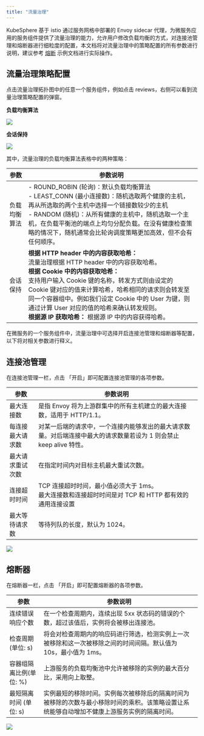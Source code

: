 ```yaml
---
title: "流量治理"
---
```


KubeSphere 基于 istio 通过服务网格中部署的 Envoy sidecar 代理，为微服务应用的服务组件提供了流量治理的能力，允许用户修改负载均衡的方式，对连接池管理和熔断器进行细粒度的配置，本文档将对流量治理中的策略配置的所有参数进行说明，建议参考 [熔断](../circuit-breaking) 示例文档进行实际操作。

## 流量治理策略配置

点击流量治理拓扑图中的任意一个服务组件，例如点击 reviews，右侧可以看到流量治理策略配置的弹窗。

**负载均衡算法**

![](https://pek3b.qingstor.com/kubesphere-docs/png/20190507104523.png)

**会话保持**

![](https://pek3b.qingstor.com/kubesphere-docs/png/20190507104555.png)

其中，流量治理的负载均衡算法表格中的两种策略：


| **参数** | **参数说明** | 
|----|----|
| 负载均衡算法 <br> | - ROUND\_ROBIN (轮询)：默认负载均衡算法 <br> - LEAST\_CONN (最小连接数)：随机选取两个健康的主机，再从所选取的两个主机中选择一个链接数较少的主机 <br> -  RANDOM (随机)：从所有健康的主机中，随机选取一个主机，在负载平衡池的端点上均匀分配负载。在没有健康检查策略的情况下，随机通常会比轮询调度策略更加高效，但不会有任何顺序。    | 
| 会话保持 <br> | **根据 HTTP header 中的内容获取哈希：**  <br> 流量治理根据 HTTP header 中的内容获取哈希。 <br> **根据 Cookie 中的内容获取哈希：**  <br>支持用户输入 Cookie 键的名称，转发方式则由设定的 Cookie 键对应的值来计算哈希，哈希相同的请求则会转发至同一个容器组中。例如我们设定 Cookie 中的 User 为键，则通过计算 User 对应的值的哈希来确认转发规则。<br> **根据源 IP 获取哈希：**  根据源 IP 中的内容获得哈希。 |


在微服务的一个服务组件中，流量治理中可选择开启连接池管理和熔断器等配置，以下将对相关参数进行释义。

## 连接池管理

在连接池管理一栏，点击 「开启」即可配置连接池管理的各项参数。

| **参数** | **参数说明** | 
|----|----|
| 最大连接数 | 是指 Envoy 将为上游群集中的所有主机建立的最大连接数，适用于 HTTP/1.1。 | 
| 每连接最大请求数 | 对某一后端的请求中，一个连接内能够发出的最大请求数量。对后端连接中最大的请求数量若设为 1 则会禁止 keep alive 特性。 | 
| 最大请求重试次数 | 在指定时间内对目标主机最大重试次数。 | 
| 连接超时时间 | TCP 连接超时时间，最小值必须大于 1ms。<br> 最大连接数和连接超时时间是对 TCP 和 HTTP 都有效的通用连接设置 | 
| 最大等待请求数 | 等待列队的长度，默认为 1024。  | 

![](https://pek3b.qingstor.com/kubesphere-docs/png/20190415115226.png)

## 熔断器

在熔断器一栏，点击 「开启」即可配置熔断器的各项参数。

| **参数** | **参数说明** | 
|----|----|
| 连续错误响应个数 | 在一个检查周期内，连续出现 5xx 状态码的错误的个数，超过该值后，实例将会被移出连接池。| 
| 检查周期 (单位: s)   | 将会对检查周期内的响应码进行筛选，检测实例上一次被移除和这一次被移除之间的时间间隔。默认值为 10s，最小值为 1ms。| 
| 容器组隔离比例(单位: %)   | 上游服务的负载均衡池中允许被移除的实例的最大百分比，采用向上取整。|
| 最短隔离时间 (单位: s)   | 实例最短的移除时间。实例每次被移除后的隔离时间为被移除的次数与最小移除时间的乘积。该策略设置让系统能够自动增加不健康上游服务实例的隔离时间。 | 

![](https://pek3b.qingstor.com/kubesphere-docs/png/20190415115340.png)



